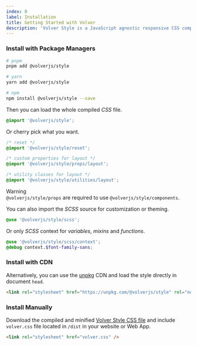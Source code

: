 ```yaml
---
index: 0
label: Installation
title: Getting Started with Volver
description: 'Volver Style is a JavaScript agnostic responsive CSS components and utility library. There are several ways you can use it in your project: package managers, CDN or manual install.'
---
```


### Install with Package Managers

```bash
# pnpm
pnpm add @volverjs/style

# yarn
yarn add @volverjs/style

# npm 
npm install @volverjs/style --save
```

Then you can load the whole compiled *CSS* file.

```css
@import '@volverjs/style';
```

Or cherry pick what you want.

```css
/* reset */
@import '@volverjs/style/reset';

/* custom properties for layout */
@import '@volverjs/style/props/layout';

/* utility classes for layout */
@import '@volverjs/style/utilities/layout';

```

<div class="vv-alert vv-alert--callout vv-alert--warning mb-lg">
  <div class="vv-alert__header">
    <div class="vv-alert__title">Warning</div>
  </div>
  <div class="vv-alert__content"><code>@volverjs/style/props</code> are required to use <code>@volverjs/style/components</code>.</div>
</div>

You can also import the *SCSS* source for customization or theming.

```scss
@use '@volverjs/style/scss';
```

Or only *SCSS* context for *variables*, *mixins* and *functions*.

```scss
@use '@volverjs/style/scss/context';
@debug context.$font-family-sans;
```

### Install with CDN
Alternatively, you can use the [unpkg](https://unpkg.com/) CDN and load the style directly in document `head`.

```html
<link rel="stylesheet" href="https://unpkg.com/@volverjs/style" rel="noopener noreferrer" />
```

### Install Manually
Download the compiled and minified [Volver Style CSS file](https://github.com/volverjs/style/releases) 
and include `volver.css` file located in `/dist` in your website or Web App.

```html
<link rel="stylesheet" href="volver.css" />
```